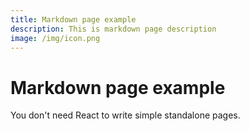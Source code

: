 ```yaml
---
title: Markdown page example
description: This is markdown page description
image: /img/icon.png
---
```


# Markdown page example

You don't need React to write simple standalone pages.

